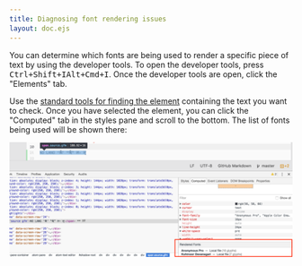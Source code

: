 ```yaml
---
title: Diagnosing font rendering issues
layout: doc.ejs
---
```


You can determine which fonts are being used to render a specific piece of text by using the developer tools. To open the developer tools, press <kbd class="platform-linux platform-win">Ctrl+Shift+I</kbd><kbd class="platform-mac">Alt+Cmd+I</kbd>. Once the developer tools are open, click the "Elements" tab.

Use the [standard tools for finding the element](https://developers.google.com/web/tools/chrome-devtools/inspect-styles/) containing the text you want to check. Once you have selected the element, you can click the "Computed" tab in the styles pane and scroll to the bottom. The list of fonts being used will be shown there:

![Fonts In Use](/img/atom/fonts-in-use.png "Fonts In Use")
